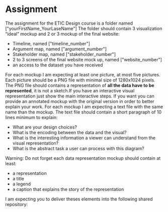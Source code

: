 # Assignment 

The assignment for the ETIC Design course is a folder named ["yourFirstName_YourLaseName"] 
The folder should contain 3 visualization “ideal” mockup and 2 or 3 mockup of the final website:
* Timeline, named ["timeline_number"]
* Argument map, named ["argument_number"] 
* Stakeholder map, named ["stakeholder_number"] 
* 2 to 3 screens of the final website mock up, named ["website_number"] 
* an access to the dataset you have received

For each mockup I am expecting at least one picture, at most five pictures.
Each picture should be a PNG file with minimal size of 1280x1024 pixels. 
The PNG file should contains a representation of **all the data have to be represented**, it is not a sketch.If you have an interactive visual representation just show the main interactive steps. If you want you can provide an annotated mockup with the original version in order to better explain your work.
For each mockup I am expecting a text file with the same name than the mockup.
The text file should contain a short paragraph of 10 lines minimum to explain: 
* What are your design choices?
* What is the encoding between the data and the visual?
* What is the interesting information a viewer can understand from the visual representation?
* What is the abstract task a user can process with this diagram?

Warning: Do not forget each data representation mockup should contain at least: 
* a representation 
* a title 
* a legend 
* a caption that explains the story of the representation 

I am expecting you to deliver theses elements into the following shared repository: 



